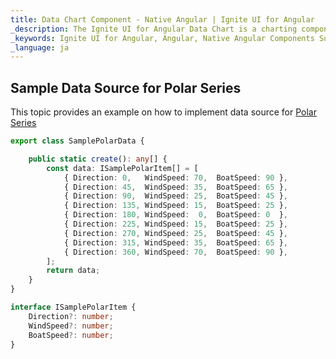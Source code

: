 ```yaml
---
title: Data Chart Component - Native Angular | Ignite UI for Angular
_description: The Ignite UI for Angular Data Chart is a charting component that provides modular design of axis, markers, series, legend, and annotation layers. With this chart, you can create multiple instances of these visual elements in the same chart plot area in order to create composite chart views.
_keywords: Ignite UI for Angular, Angular, Native Angular Components Suite, Native Angular Controls, Native Angular Components, Native Angular Components Library, Angular Chart, Angular Data Chart Control, Angular Data Chart Example, Angular Data Chart Component, Angular Data Chart
_language: ja
---
```


## Sample Data Source for Polar Series

This topic provides an example on how to implement data source for [Polar Series](datachart_series_types_polar.md)

```typescript
export class SamplePolarData {

    public static create(): any[] {
        const data: ISamplePolarItem[] = [
            { Direction: 0,   WindSpeed: 70,  BoatSpeed: 90 },
            { Direction: 45,  WindSpeed: 35,  BoatSpeed: 65 },
            { Direction: 90,  WindSpeed: 25,  BoatSpeed: 45 },
            { Direction: 135, WindSpeed: 15,  BoatSpeed: 25 },
            { Direction: 180, WindSpeed:  0,  BoatSpeed: 0  },
            { Direction: 225, WindSpeed: 15,  BoatSpeed: 25 },
            { Direction: 270, WindSpeed: 25,  BoatSpeed: 45 },
            { Direction: 315, WindSpeed: 35,  BoatSpeed: 65 },
            { Direction: 360, WindSpeed: 70,  BoatSpeed: 90 },
        ];
        return data;
    }
}

interface ISamplePolarItem {
    Direction?: number;
    WindSpeed?: number;
    BoatSpeed?: number;
}
```
